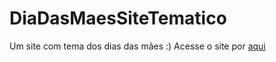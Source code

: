 # DiaDasMaesSiteTematico
Um site com tema dos dias das mães :)
Acesse o site por <a href=" https://lupescoder.github.io/DiaDasMaesSiteTematico/">aqui<a/>
